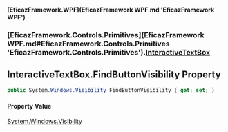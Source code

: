 #### [EficazFramework.WPF](EficazFramework WPF.md 'EficazFramework WPF')
### [EficazFramework.Controls.Primitives](EficazFramework WPF.md#EficazFramework.Controls.Primitives 'EficazFramework.Controls.Primitives').[InteractiveTextBox](EficazFramework.Controls.Primitives/InteractiveTextBox.md 'EficazFramework.Controls.Primitives.InteractiveTextBox')

## InteractiveTextBox.FindButtonVisibility Property

```csharp
public System.Windows.Visibility FindButtonVisibility { get; set; }
```

#### Property Value
[System.Windows.Visibility](https://docs.microsoft.com/en-us/dotnet/api/System.Windows.Visibility 'System.Windows.Visibility')